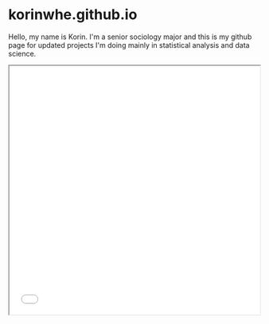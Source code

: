 # korinwhe.github.io
Hello, my name is Korin. I'm a senior sociology major and this is my github page for updated projects I'm doing mainly in statistical analysis and data science. 

<iframe src="map_visualization_1.html" width="100%" height="500px"></iframe>
